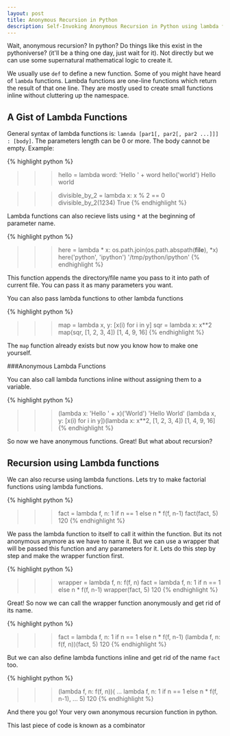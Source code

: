 ```yaml
---
layout: post
title: Anonymous Recursion in Python
description: Self-Invoking Anonymous Recursion in Python using lambda functions and Combinators
---
```


Wait, anonymous recursion? In python? Do things like this exist in the pythoniverse? (it'll be a thing one day, just wait for it). Not directly but we can use some supernatural mathematical logic to create it.

We usually use `def` to define a new function. Some of you might have heard of `lambda` functions. Lambda functions are one-line functions which return the result of that one line. They are mostly used to create small functions inline without cluttering up the namespace.

A Gist of Lambda Functions
--------------------------

General syntax of lambda functions is: `lamnda [par1[, par2[, par2 ...]]] : [body]`. The parameters length can be 0 or more. The body cannot be empty. Example:

{% highlight python %}
>>> hello = lambda word: 'Hello ' + word
>>> hello('world')
Hello world

>>> divisible_by_2 = lambda x: x % 2 == 0
>>> divisible_by_2(1234)
True
{% endhighlight %}

Lambda functions can also recieve lists using `*` at the beginning of parameter name.

{% highlight python %}
>>> here = lambda * x: os.path.join(os.path.abspath(__file__), *x)
>>> here('python', 'ipython')
'/tmp/python/ipython'
{% endhighlight %}

This function appends the directory/file name you pass to it into path of current file. You can pass it as many parameters you want.

You can also pass lambda functions to other lambda functions

{% highlight python %}
>>> map = lambda x, y: [x(i) for i in y]
>>> sqr = lambda x: x**2
>>> map(sqr, [1, 2, 3, 4])
[1, 4, 9, 16]
{% endhighlight %}

The `map` function already exists but now you know how to make one yourself.

###Anonymous Lambda Functions

You can also call lambda functions inline without assigning them to a variable.

{% highlight python %}
>>> (lambda x: 'Hello ' + x)('World')
'Hello World'
>>> (lambda x, y: [x(i) for i in y])(lambda x: x**2, [1, 2, 3, 4])
[1, 4, 9, 16]
{% endhighlight %}

So now we have anonymous functions. Great! But what about recursion?

Recursion using Lambda functions
--------------------------------

We can also recurse using lambda functions. Lets try to make factorial functions using lambda functions.

{% highlight python %}
>>> fact = lambda f, n: 1 if n == 1 else n * f(f, n-1)
>>> fact(fact, 5)
120
{% endhighlight %}

We pass the lambda function to itself to call it within the function. But its not anonymous anymore as we have to name it. But we can use a wrapper that will be passed this function and any parameters for it. Lets do this step by step and make the wrapper function first.

{% highlight python %}
>>> wrapper = lambda f, n: f(f, n)
>>> fact = lambda f, n: 1 if n == 1 else n * f(f, n-1)
>>> wrapper(fact, 5)
120
{% endhighlight %}

Great! So now we can call the wrapper function anonymously and get rid of its name.

{% highlight python %}
>>> fact = lambda f, n: 1 if n == 1 else n * f(f, n-1)
>>> (lambda f, n: f(f, n))(fact, 5)
120
{% endhighlight %}

But we can also define lambda functions inline and get rid of the name `fact` too.

{% highlight python %}
>>> (lambda f, n: f(f, n))(
...     lambda f, n: 1 if n == 1 else n * f(f, n-1),
...     5)
120
{% endhighlight %}

And there you go! Your very own anonymous recursion function in python.

This last piece of code is known as a combinator
